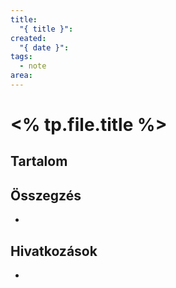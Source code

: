 ```yaml
---
title:
  "{ title }": 
created:
  "{ date }": 
tags:
  - note
area:
---
```

# <% tp.file.title %>
## Tartalom

## Összegzés
- 

## Hivatkozások
- 
